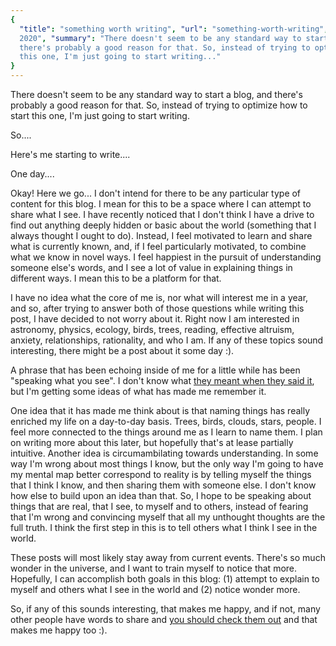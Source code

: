```yaml
---
{
  "title": "something worth writing", "url": "something-worth-writing", "date": "20 June
  2020", "summary": "There doesn't seem to be any standard way to start a blog, and
  there's probably a good reason for that. So, instead of trying to optimize how to start
  this one, I'm just going to start writing..."
}
---
```

There doesn't seem to be any standard way to start a blog, and there's probably a good
reason for that. So, instead of trying to optimize how to start this one, I'm just going
to start writing.

So....

Here's me starting to write....

One day....

Okay! Here we go... I don't intend for there to be any particular type of content for this
blog. I mean for this to be a space where I can attempt to share what I see. I have
recently noticed that I don't think I have a drive to find out anything deeply hidden or
basic about the world (something that I always thought I ought to do). Instead, I feel
motivated to learn and share what is currently known, and, if I feel particularly
motivated, to combine what we know in novel ways. I feel happiest in the pursuit of
understanding someone else's words, and I see a lot of value in explaining things in
different ways. I mean this to be a platform for that.

I have no idea what the core of me is, nor what will interest me in a year, and so, after
trying to answer both of those questions while writing this post, I have decided to not
worry about it. Right now I am interested in astronomy, physics, ecology, birds, trees,
reading, effective altruism, anxiety, relationships, rationality, and who I am. If any of
these topics sound interesting, there might be a post about it some day :).

A phrase that has been echoing inside of me for a little while has been "speaking what you
see". I don't know what [they meant when they said it](https://youtu.be/S1zPZXNLvRo), but
I'm getting some ideas of what has made me remember it.

One idea that it has made me think about is that naming things has really enriched my life
on a day-to-day basis. Trees, birds, clouds, stars, people. I feel more connected to the
things around me as I learn to name them. I plan on writing more about this later, but
hopefully that's at lease partially intuitive. Another idea is circumambilating towards
understanding. In some way I'm wrong about most things I know, but the only way I'm going
to have my mental map better correspond to reality is by telling myself the things that I
think I know, and then sharing them with someone else. I don't know how else to build upon
an idea than that. So, I hope to be speaking about things that are real, that I see, to
myself and to others, instead of fearing that I'm wrong and convincing myself that all my
unthought thoughts are the full truth. I think the first step in this is to tell others
what I think I see in the world.

These posts will most likely stay away from current events. There's so much wonder in the
universe, and I want to train myself to notice that more. Hopefully, I can accomplish both
goals in this blog: (1) attempt to explain to myself and others what I see in the world
and (2) notice wonder more.

So, if any of this sounds interesting, that makes me happy, and if not, many other people
have words to share and [you should check them
out](https://www.camenpiho.com/recommendations?search=blog) and that makes me happy too :).
